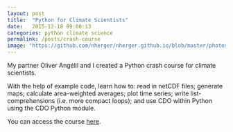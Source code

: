 ```yaml
---
layout: post
title:  "Python for Climate Scientists"
date:   2015-12-18 09:00:13
categories: python climate science
permalink: /posts/crash-course
image: "https://github.com/nherger/nherger.github.io/blob/master/photos/CrashCourse_banner.jpg?raw=true"
---
```


My partner Oliver Angélil and I created a Python crash course for climate scientists.

<!--more-->

With the help of example code, learn how to: read in netCDF files; generate maps; calculate area-weighted averages; plot time series; write list-comprehensions (i.e. more compact loops); and use CDO within Python using the CDO Python module.

You can access the course <a href="http://snoek.ddns.net/~oliver/mysite/python-crash-course.html" target="_blank">here</a>.
